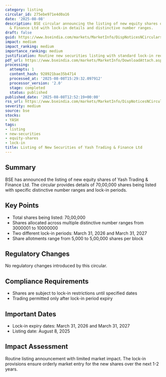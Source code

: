```yaml
---
category: listing
circular_id: 275ebe971e4d0a16
date: '2025-08-08'
description: BSE circular announcing the listing of new equity shares of Yash Trading
  & Finance Ltd with lock-in details and distinctive number ranges.
draft: false
guid: https://www.bseindia.com/markets/MarketInfo/DispNoticesNCirculars.aspx?Noticeid={C010F21D-21D7-41F8-9162-1B865FAC4F0F}&noticeno=20250808-28&dt=08/08/2025&icount=28&totcount=52&flag=0
impact: medium
impact_ranking: medium
importance_ranking: medium
justification: Routine new securities listing with standard lock-in requirements
pdf_url: https://www.bseindia.com/markets/MarketInfo/DownloadAttach.aspx?id=20250808-28&attachedId=d60c62a5-14a6-4b71-bf8b-93f05efca208
processing:
  attempts: 1
  content_hash: 928921bae35b4714
  processed_at: '2025-08-08T15:29:32.097912'
  processor_version: '2.0'
  stage: completed
  status: published
published_date: '2025-08-08T12:52:19+00:00'
rss_url: https://www.bseindia.com/markets/MarketInfo/DispNoticesNCirculars.aspx?Noticeid={C010F21D-21D7-41F8-9162-1B865FAC4F0F}&noticeno=20250808-28&dt=08/08/2025&icount=28&totcount=52&flag=0
severity: medium
source: bse
stocks:
- YASH
tags:
- listing
- new-securities
- equity-shares
- lock-in
title: Listing of New Securities of Yash Trading & Finance Ltd
---
```


## Summary

BSE has announced the listing of new equity shares of Yash Trading & Finance Ltd. The circular provides details of 70,00,000 shares being listed with specific distinctive number ranges and lock-in periods.

## Key Points

- Total shares being listed: 70,00,000
- Shares allocated across multiple distinctive number ranges from 3000001 to 10000000
- Two different lock-in periods: March 31, 2026 and March 31, 2027
- Share allotments range from 5,000 to 5,00,000 shares per block

## Regulatory Changes

No regulatory changes introduced by this circular.

## Compliance Requirements

- Shares are subject to lock-in restrictions until specified dates
- Trading permitted only after lock-in period expiry

## Important Dates

- Lock-in expiry dates: March 31, 2026 and March 31, 2027
- Listing date: August 8, 2025

## Impact Assessment

Routine listing announcement with limited market impact. The lock-in provisions ensure orderly market entry for the new shares over the next 1-2 years.